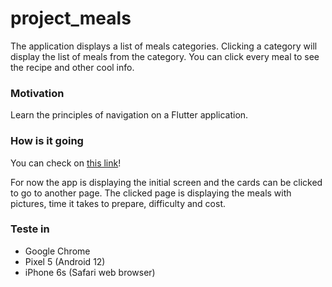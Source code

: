 # project_meals

The application displays a list of meals categories. Clicking a category 
will display the list of meals from the category. You can click every meal
to see the recipe and other cool info.

### Motivation

Learn the principles of navigation on a Flutter application.

### How is it going

You can check on [this link](https://projectmeals-59b70.web.app)!

For now the app is displaying the initial screen and the cards can be clicked
to go to another page. The clicked page is displaying the meals with pictures, 
time it takes to prepare, difficulty and cost.

### Teste in

- Google Chrome
- Pixel 5 (Android 12)
- iPhone 6s (Safari web browser)
